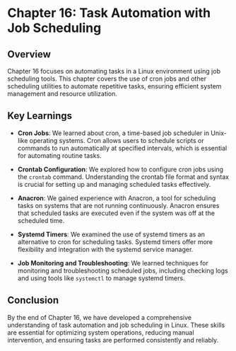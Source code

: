 # Chapter 16: Task Automation with Job Scheduling

## Overview

Chapter 16 focuses on automating tasks in a Linux environment using job scheduling tools. This chapter covers the use of cron jobs and other scheduling utilities to automate repetitive tasks, ensuring efficient system management and resource utilization.

## Key Learnings

- **Cron Jobs**: We learned about cron, a time-based job scheduler in Unix-like operating systems. Cron allows users to schedule scripts or commands to run automatically at specified intervals, which is essential for automating routine tasks.

- **Crontab Configuration**: We explored how to configure cron jobs using the `crontab` command. Understanding the crontab file format and syntax is crucial for setting up and managing scheduled tasks effectively.

- **Anacron**: We gained experience with Anacron, a tool for scheduling tasks on systems that are not running continuously. Anacron ensures that scheduled tasks are executed even if the system was off at the scheduled time.

- **Systemd Timers**: We examined the use of systemd timers as an alternative to cron for scheduling tasks. Systemd timers offer more flexibility and integration with the systemd service manager.

- **Job Monitoring and Troubleshooting**: We learned techniques for monitoring and troubleshooting scheduled jobs, including checking logs and using tools like `systemctl` to manage systemd timers.

## Conclusion

By the end of Chapter 16, we have developed a comprehensive understanding of task automation and job scheduling in Linux. These skills are essential for optimizing system operations, reducing manual intervention, and ensuring tasks are performed consistently and reliably.
